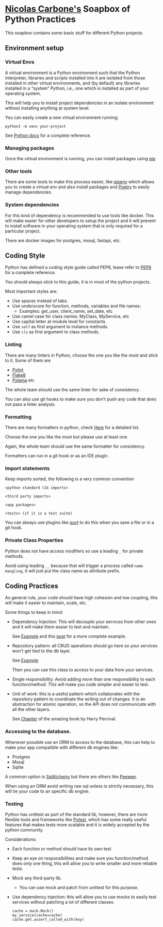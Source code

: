 # [Nicolas Carbone's](https://github.com/nicolascarbone) Soapbox of Python Practices

This soapbox contains some basic stuff for different Python projects.

## Environment setup

### Virtual Envs

A virtual environment is a Python environment such that the Python interpreter, libraries and scripts installed into it are isolated from those installed in other virtual environments, and (by default) any libraries installed in a “system” Python, i.e., one which is installed as part of your operating system.

This will help you to install project dependencies in an isolate environment without installing anything at system level.

You can easily create a new virtual environment running:

`python3 -m venv your-project`

See [Python docs](https://docs.python.org/3/tutorial/venv.html) for a complete reference.

### Managing packages

Once the virtual environment is running, you can install packages using [pip](https://docs.python.org/3/installing/index.html#installing-index)

### Other tools

There are some tools to make this process easier, like [pipenv](https://pypi.org/project/pipenv/)
which allows you to create a virtual env and also install packages and
[Poetry](https://python-poetry.org) to easily manage dependencies.

### System dependencies

For this kind of dependency is recommended to use tools like docker. This will make easier for other developers
to setup the project and it will prevent to install software in your operating system that is only
required for a particular project.

There are docker images for postgres, mssql, fastapi, etc.

## Coding Style

Python has defined a coding style guide called PEP8, lease refer to [PEP8](https://www.python.org/dev/peps/pep-0008/) for a complete reference.

You should always stick to this guide, it is in most of the python projects.

Most important styles are:
- Use spaces instead of tabs.
- Use underscore for function, methods, variables and file names:
    - Examples: get_user, client_name, set_date, etc
- Use camel case for class names: MyClass, MyService, etc
- Use capital letter at module level for constants.
- Use `self` as first argument to instance methods.
- Use `cls` as first argument to class methods.

### Linting

There are many linters in Python, choose the one you like the most and stick to it.
Some of them are
- [Pylint](https://www.pylint.org)
- [Flake8](https://flake8.pycqa.org/en/latest/)
- [Pylama](https://readthedocs.org/projects/pylama/)
etc

The whole team should use the same linter for sake of consistency.

You can also use git hooks to make sure you don't push any code that does not pass a linter analysis.

### Formatting

There are many formatters in python, check [Here](https://github.com/life4/awesome-python-code-formatters) for a detailed list.

Choose the one you like the most but please use at least one.

Again, the whole team should use the same formatter for consistency.

Formatters can run in a git hook or as an IDE plugin.

### Import statements

Keep imports sorted, the following is a very common convention

```
<python standard lib imports>

<third party imports>

<app packages>

<tests> (if it is a test suite)
```

You can always use plugins like [isort](https://pypi.org/project/isort/) to do this when you save a file or in a git hook.

### Private Class Properties

Python does not have access modifiers so use a leading `_` for private methods.

Avoid using leading `__` because that will trigger a process called `name mangling`, it will just put the class name as attribute prefix.

## Coding Practices

As general rule, your code should have high cohesion and low coupling, this will make it easier to maintain, scale, etc.

Some things to keep in mind:
- Dependency Injection: This will decouple your services from other ones and it will make them easier to test and maintain.

    See [Example](https://gist.github.com/nicolascarbone/48a837ecab8b8d84250deaf012b36307)
    and this [post](https://levelup.gitconnected.com/dependency-injection-in-python-3-with-testing-55b64ca60ae1) for a
    more complete example.

- Repository pattern: all CRUD operations should go here so your services won't get tied to the db layer.

    See [Example](https://gist.github.com/nicolascarbone/4838a48852b1ae03b8095dc4cfa8d008)

    Then you can use this class to access to your data from your services.

- Single responsibility: Avoid adding more than one responsibility to each function/method. This will make you code simpler and easier to test.
- Unit of work: this is a useful pattern which collaborates with the repository pattern to coordinate the writing out of changes. It is an abstraction for atomic operation, so the API does not communicate with all the other layers.

    See [Chapter](https://www.cosmicpython.com/book/chapter_06_uow.html) of the amazing book by Harry Percival.

### Accessing to the database.

Whenever possible use an ORM to access to the database, this can help to make your app compatible with different db engines like:
- Postgres
- Mssql
- Sqlite

A common option is [SqlAlchemy](https://www.sqlalchemy.org) but there are others like [Peewee](http://docs.peewee-orm.com/en/latest/).

When using an ORM avoid writing raw sql unless is strictly necessary, this will tie your code to 
an specific db engine.

### Testing

Python has unittest as part of the standard lib, however, there are more flexible tools and frameworks
like [Pytest](https://docs.pytest.org/en/stable/index.html), which has some really useful features that makes
tests more scalable and it is widely accepted by the python community.

Considerations:
- Each function or method should have its own test
- Keep an eye on responsibilities and make sure you function/method does only one thing,
    this will allow you to write smaller and more reliable tests.
- Mock any third-party lib.
    - You can use mock and patch from unittest for this purpose.
- Use dependency injection: this will allow you to use mocks to easily test services without patching a lot of different classes.

    ```
    cache = mock.Mock()
    my_service(cache=cache)
    cache.get.assert_called_with(key)
    ```
